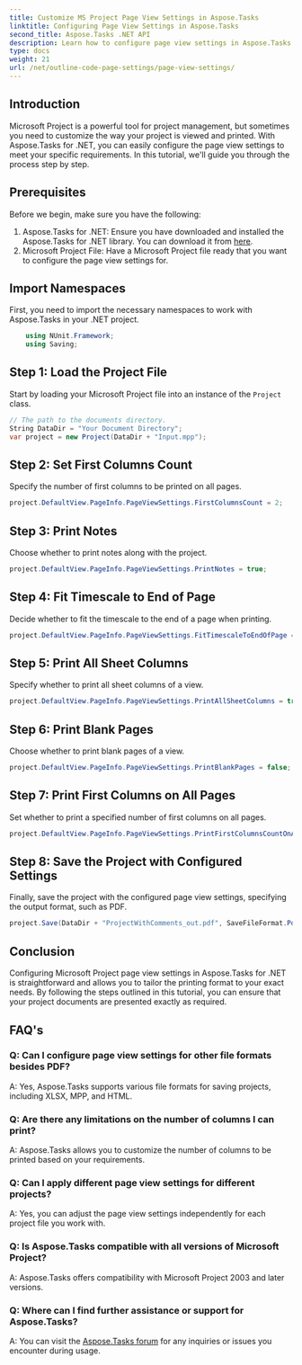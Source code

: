 ```yaml
---
title: Customize MS Project Page View Settings in Aspose.Tasks
linktitle: Configuring Page View Settings in Aspose.Tasks
second_title: Aspose.Tasks .NET API
description: Learn how to configure page view settings in Aspose.Tasks for .NET to tailor the printing format of your Microsoft Project documents.
type: docs
weight: 21
url: /net/outline-code-page-settings/page-view-settings/
---
```

## Introduction
Microsoft Project is a powerful tool for project management, but sometimes you need to customize the way your project is viewed and printed. With Aspose.Tasks for .NET, you can easily configure the page view settings to meet your specific requirements. In this tutorial, we'll guide you through the process step by step.
## Prerequisites
Before we begin, make sure you have the following:
1. Aspose.Tasks for .NET: Ensure you have downloaded and installed the Aspose.Tasks for .NET library. You can download it from [here](https://releases.aspose.com/tasks/net/).
2. Microsoft Project File: Have a Microsoft Project file ready that you want to configure the page view settings for.

## Import Namespaces
First, you need to import the necessary namespaces to work with Aspose.Tasks in your .NET project.
```csharp
    using NUnit.Framework;
    using Saving;
```
## Step 1: Load the Project File
Start by loading your Microsoft Project file into an instance of the `Project` class.
```csharp
// The path to the documents directory.
String DataDir = "Your Document Directory";
var project = new Project(DataDir + "Input.mpp");
```
## Step 2: Set First Columns Count
Specify the number of first columns to be printed on all pages.
```csharp
project.DefaultView.PageInfo.PageViewSettings.FirstColumnsCount = 2;
```
## Step 3: Print Notes
Choose whether to print notes along with the project.
```csharp
project.DefaultView.PageInfo.PageViewSettings.PrintNotes = true;
```
## Step 4: Fit Timescale to End of Page
Decide whether to fit the timescale to the end of a page when printing.
```csharp
project.DefaultView.PageInfo.PageViewSettings.FitTimescaleToEndOfPage = true;
```
## Step 5: Print All Sheet Columns
Specify whether to print all sheet columns of a view.
```csharp
project.DefaultView.PageInfo.PageViewSettings.PrintAllSheetColumns = true;
```
## Step 6: Print Blank Pages
Choose whether to print blank pages of a view.
```csharp
project.DefaultView.PageInfo.PageViewSettings.PrintBlankPages = false;
```
## Step 7: Print First Columns on All Pages
Set whether to print a specified number of first columns on all pages.
```csharp
project.DefaultView.PageInfo.PageViewSettings.PrintFirstColumnsCountOnAllPages = true;
```
## Step 8: Save the Project with Configured Settings
Finally, save the project with the configured page view settings, specifying the output format, such as PDF.
```csharp
project.Save(DataDir + "ProjectWithComments_out.pdf", SaveFileFormat.Pdf);
```

## Conclusion
Configuring Microsoft Project page view settings in Aspose.Tasks for .NET is straightforward and allows you to tailor the printing format to your exact needs. By following the steps outlined in this tutorial, you can ensure that your project documents are presented exactly as required.
## FAQ's
### Q: Can I configure page view settings for other file formats besides PDF?
A: Yes, Aspose.Tasks supports various file formats for saving projects, including XLSX, MPP, and HTML.
### Q: Are there any limitations on the number of columns I can print?
A: Aspose.Tasks allows you to customize the number of columns to be printed based on your requirements.
### Q: Can I apply different page view settings for different projects?
A: Yes, you can adjust the page view settings independently for each project file you work with.
### Q: Is Aspose.Tasks compatible with all versions of Microsoft Project?
A: Aspose.Tasks offers compatibility with Microsoft Project 2003 and later versions.
### Q: Where can I find further assistance or support for Aspose.Tasks?
A: You can visit the [Aspose.Tasks forum](https://forum.aspose.com/c/tasks/15) for any inquiries or issues you encounter during usage.
